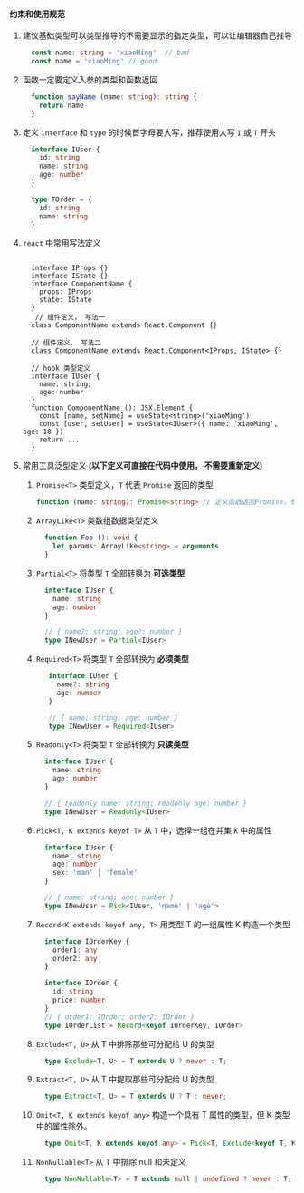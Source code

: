 #### 约束和使用规范

1. 建议基础类型可以类型推导的不需要显示的指定类型，可以让编辑器自己推导
    ```typescript
      const name: string = 'xiaoMing'  // bad
      const name = 'xiaoMing' // good
    ```

2. 函数一定要定义入参的类型和函数返回
    ```typescript
      function sayName (name: string): string {
        return name
      }
    ```

3. 定义 `interface` 和 `type` 的时候首字母要大写，推荐使用大写 `I` 或 `T` 开头
    ```typescript
      interface IUser {
        id: string
        name: string
        age: number
      }

      type TOrder = {
        id: string
        name: string
      }
    ```
4. `react` 中常用写法定义
    ```tsx
     
      interface IProps {}
      interface IState {}
      interface ComponentName {
        props: IProps
        state: IState
      }
       // 组件定义， 写法一
      class ComponentName extends React.Component {}

      // 组件定义， 写法二
      class ComponentName extends React.Component<IProps, IState> {}

      // hook 类型定义
      interface IUser {
        name: string;
        age: number
      }
      function ComponentName (): JSX.Element {
        const [name, setName] = useState<string>('xiaoMing')
        const [user, setUser] = useState<IUser>({ name: 'xiaoMing', age: 18 })
        return ...
      }

    ```

5. 常用工具泛型定义 **(以下定义可直接在代码中使用， 不需要重新定义)**
    1.  `Promise<T>` 类型定义，`T` 代表 `Promise` 返回的类型
        ```typescript
        function (name: string): Promise<string> // 定义函数返回Promise，参数为string类型
        ```

    2. `ArrayLike<T>` 类数组数据类型定义
        ```typescript
          function Foo (): void {
            let params: ArrayLike<string> = arguments
          }
        ```

    3. `Partial<T>` 将类型 `T` 全部转换为  **可选类型**
        ```typescript
          interface IUser {
            name: string
            age: number
          }

          // { name?: string; age?: number }
          type INewUser = Partial<IUser>
        ```
      
      4. `Required<T>` 将类型 `T` 全部转换为 **必须类型**
         ```typescript
            interface IUser {
              name?: string
              age: number
            }

            // { name: string; age: number }
            type INewUser = Required<IUser>
         ```

      5. `Readonly<T>` 将类型 `T` 全部转换为 **只读类型**
          ```typescript
            interface IUser {
              name: string
              age: number
            }

            // { readonly name: string; readonly age: number }
            type INewUser = Readonly<IUser>
          ```

      6. `Pick<T, K extends keyof T>` 从 `T` 中，选择一组在并集 `K` 中的属性
          ```typescript
            interface IUser {
              name: string
              age: number
              sex: 'man' | 'female'
            }

            // { name: string; age: number }
            type INewUser = Pick<IUser, 'name' | 'age'>
          ```

      7. `Record<K extends keyof any, T>` 用类型 T 的一组属性 K 构造一个类型
          ```typescript
            interface IOrderKey {
              order1: any
              order2: any
            }

            interface IOrder {
              id: string
              price: number
            }
            // { order1: IOrder; order2: IOrder }
            type IOrderList = Record<keyof IOrderKey, IOrder>
          ```

      8. `Exclude<T, U>` 从 T 中排除那些可分配给 U 的类型
          ```typescript
            type Exclude<T, U> = T extends U ? never : T;
          ```

      9. `Extract<T, U>` 从 T 中提取那些可分配给 U 的类型
          ```typescript
            type Extract<T, U> = T extends U ? T : never;
          ```

      10. `Omit<T, K extends keyof any>` 构造一个具有 T 属性的类型，但 K 类型中的属性除外。
          ```typescript
            type Omit<T, K extends keyof any> = Pick<T, Exclude<keyof T, K>>;
          ```

      11. `NonNullable<T>` 从 T 中排除 null 和未定义
          ```typescript
            type NonNullable<T> = T extends null | undefined ? never : T;
          ```